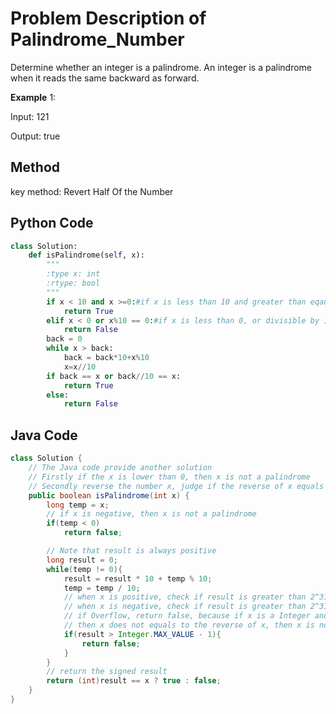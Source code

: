 # Problem Description of Palindrome_Number

Determine whether an integer is a palindrome. An integer is a palindrome when it reads the same backward as forward.

**Example** 1:

Input: 121

Output: true

## Method

key method: Revert Half Of the Number

## Python Code

```python
class Solution:
    def isPalindrome(self, x):
        """
        :type x: int
        :rtype: bool
        """
        if x < 10 and x >=0:#if x is less than 10 and greater than eqauls to 0, x is a palindrome number
            return True
        elif x < 0 or x%10 == 0:#if x is less than 0, or divisible by 10, x is not a palindrome number
            return False
        back = 0
        while x > back:
            back = back*10+x%10
            x=x//10
        if back == x or back//10 == x:
            return True
        else:
            return False
```

## Java Code

```java
class Solution {
    // The Java code provide another solution
    // Firstly if the x is lower than 0, then x is not a palindrome
    // Secondly reverse the number x, judge if the reverse of x equals x
    public boolean isPalindrome(int x) {
        long temp = x;
        // if x is negative, then x is not a palindrome
        if(temp < 0)
            return false;

        // Note that result is always positive
        long result = 0;
        while(temp != 0){
            result = result * 10 + temp % 10;
            temp = temp / 10;
            // when x is positive, check if result is greater than 2^31-1(Overflow)
            // when x is negative, check if result is greater than 2^31, which means (-result) is less than -2^31(Overflow)
            // if Overflow, return false, because if x is a Integer and its reverse is not a Integer
            // then x does not equals to the reverse of x, then x is not a palindrome
            if(result > Integer.MAX_VALUE - 1){
                return false;
            }
        }
        // return the signed result
        return (int)result == x ? true : false;
    }
}
```